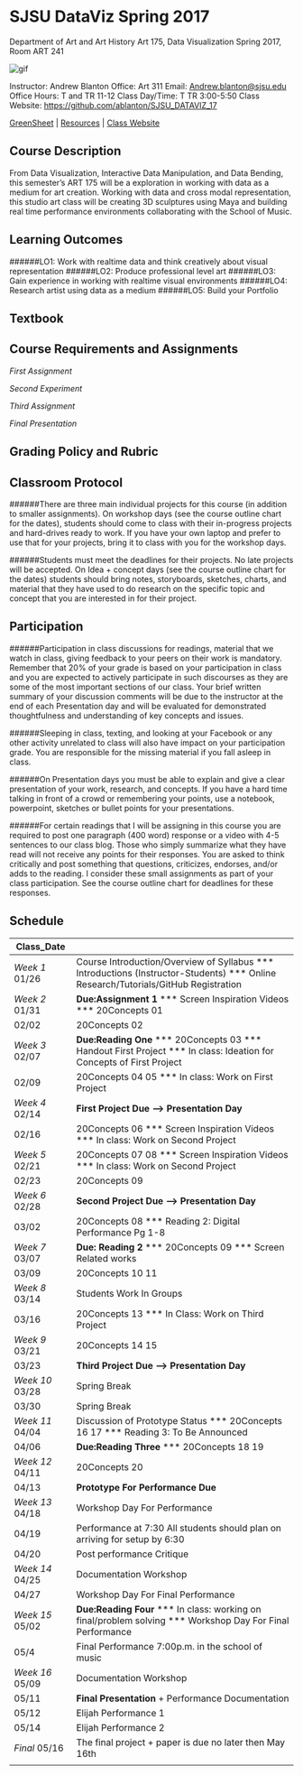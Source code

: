 **SJSU DataViz Spring 2017**
======================
Department of Art and Art History
Art 175, Data Visualization Spring 2017, Room ART 241

![gif](http://i.imgur.com/zdzDxsA.gif)

Instructor: Andrew Blanton
Office: Art 311
Email: Andrew.blanton@sjsu.edu
Office Hours: T and TR 11-12
Class Day/Time: T TR 3:00-5:50
Class Website: https://github.com/ablanton/SJSU_DATAVIZ_17

[GreenSheet](https://github.com/ablanton/SJSU_DATAVIZ_17/blob/master/GREENSHEET.md)
| [Resources](https://github.com/ablanton/SJSU_DATAVIZ_17/blob/master/RESOURCES.md)
| [Class Website](https://github.com/ablanton/SJSU_DATAVIZ_17)

Course Description
------------------
From Data Visualization, Interactive Data Manipulation, and Data Bending, this semester’s ART 175 will be a exploration in working with data as a medium for art creation. Working with data and cross modal representation, this studio art class will be creating 3D sculptures using Maya and building real time performance environments collaborating with the School of Music.

Learning Outcomes
-----------------

######LO1: Work with realtime data and think creatively about visual representation
######LO2: Produce professional level art
######LO3: Gain experience in working with realtime visual environments
######LO4: Research artist using data as a medium
######LO5: Build your Portfolio

Textbook
--------

Course Requirements and Assignments
-----------------------------------

*First Assignment*

*Second Experiment*

*Third Assignment*

*Final Presentation*

Grading Policy and Rubric
-------------------------

Classroom Protocol
------------------

######There are three main individual projects for this course (in addition to smaller assignments). On workshop days (see the course outline chart for the dates), students should come to class with their in-progress projects and hard-drives ready to work. If you have your own laptop and prefer to use that for your projects, bring it to class with you for the workshop days.

######Students must meet the deadlines for their projects. No late projects will be accepted. On Idea + concept days (see the course outline chart for the dates) students should bring notes, storyboards, sketches, charts, and material that they have used to do research on the specific topic and concept that you are interested in for their project.

Participation
-------------

######Participation in class discussions for readings, material that we watch in class, giving feedback to your peers on their work is mandatory. Remember that 20% of your grade is based on your participation in class and you are expected to actively participate in such discourses as they are some of the most important sections of our class. Your brief written summary of your discussion comments will be due to the instructor at the end of each Presentation day and will be evaluated for demonstrated thoughtfulness and understanding of key concepts and issues.

######Sleeping in class, texting, and looking at your Facebook or any other activity unrelated to class will also have impact on your participation grade. You are responsible for the missing material if you fall asleep in class.

######On Presentation days you must be able to explain and give a clear presentation of your work, research, and concepts. If you have a hard time talking in front of a crowd or remembering your points, use a notebook, powerpoint, sketches or bullet points for your presentations.

######For certain readings that I will be assigning in this course you are required to post one paragraph (400 word) response or a video with 4-5 sentences to our class blog. Those who simply summarize what they have read will not receive any points for their responses. You are asked to think critically and post something that questions, criticizes, endorses, and/or adds to the reading. I consider these small assignments as part of your class participation. See the course outline chart for deadlines for these responses.

Schedule
--------

| Class_Date          |                                                                                                                                                                        |
| ------------------- |----------------------------------------------------------------------------------------------------------------------------------------------------------------------|
| *Week 1* 01/26      | Course Introduction/Overview of Syllabus *** Introductions (Instructor-Students) *** Online Research/Tutorials/GitHub Registration                                     |
| *Week 2* 01/31      | **Due:Assignment 1** *** Screen Inspiration Videos *** 20Concepts 01                                                        |
| 02/02               | 20Concepts 02 |
| *Week 3* 02/07      | **Due:Reading One** *** 20Concepts 03 *** Handout First Project *** In class: Ideation for Concepts of First Project |
| 02/09               | 20Concepts 04 05 *** In class: Work on First Project |
| *Week 4* 02/14      | **First Project Due --> Presentation Day** |
| 02/16               | 20Concepts 06 *** Screen Inspiration Videos *** In class: Work on Second Project |
| *Week 5* 02/21      | 20Concepts 07 08 *** Screen Inspiration Videos *** In class: Work on Second Project |
| 02/23               | 20Concepts 09 |
| *Week 6* 02/28      | **Second Project Due --> Presentation Day** |
| 03/02               | 20Concepts 08 *** Reading 2: Digital Performance Pg 1-8 |
| *Week 7* 03/07      | **Due: Reading 2** *** 20Concepts 09 *** Screen Related works |
| 03/09               | 20Concepts 10 11 |
| *Week 8* 03/14      | Students Work In Groups |
| 03/16               | 20Concepts 13 *** In Class: Work on Third Project |
| *Week 9* 03/21      | 20Concepts 14 15 |
| 03/23               | **Third Project Due --> Presentation Day** |
| *Week 10* 03/28     | Spring Break |
| 03/30               | Spring Break |
| *Week 11* 04/04     | Discussion of Prototype Status *** 20Concepts 16 17 *** Reading 3: To Be Announced |
| 04/06               | **Due:Reading Three** *** 20Concepts 18 19 |
| *Week 12* 04/11     | 20Concepts 20 |
| 04/13               | **Prototype For Performance Due** |
| *Week 13* 04/18     | Workshop Day For Performance |
| 04/19               | Performance at 7:30 All students should plan on arriving for setup by 6:30 |
| 04/20               | Post performance Critique |
| *Week 14* 04/25     | Documentation Workshop |
| 04/27               | Workshop Day For Final Performance |
| *Week 15* 05/02     | **Due:Reading Four** *** In class: working on final/problem solving *** Workshop Day For Final Performance |
| 05/4                | Final Performance 7:00p.m. in the school of music |
| *Week 16* 05/09     | Documentation Workshop |
| 05/11               | **Final Presentation** + Performance Documentation |
| 05/12               | Elijah Performance 1 |
| 05/14               | Elijah Performance 2 |
| *Final*  05/16      | The final project + paper is due no later then May 16th |
|                  |  |
